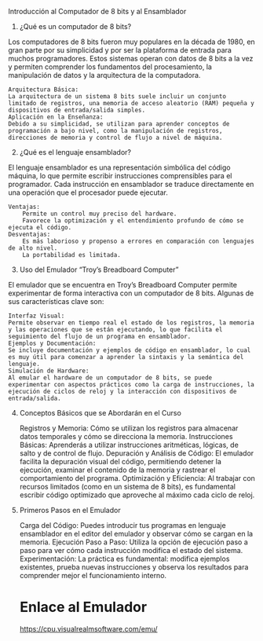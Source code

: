 Introducción al Computador de 8 bits y al Ensamblador

1. ¿Qué es un computador de 8 bits?

Los computadores de 8 bits fueron muy populares en la década de 1980, en gran parte por su simplicidad y por ser la plataforma de entrada para muchos programadores. Estos sistemas operan con datos de 8 bits a la vez y permiten comprender los fundamentos del procesamiento, la manipulación de datos y la arquitectura de la computadora.

    Arquitectura Básica:
    La arquitectura de un sistema 8 bits suele incluir un conjunto limitado de registros, una memoria de acceso aleatorio (RAM) pequeña y dispositivos de entrada/salida simples.
    Aplicación en la Enseñanza:
    Debido a su simplicidad, se utilizan para aprender conceptos de programación a bajo nivel, como la manipulación de registros, direcciones de memoria y control de flujo a nivel de máquina.

2. ¿Qué es el lenguaje ensamblador?

El lenguaje ensamblador es una representación simbólica del código máquina, lo que permite escribir instrucciones comprensibles para el programador. Cada instrucción en ensamblador se traduce directamente en una operación que el procesador puede ejecutar.

    Ventajas:
        Permite un control muy preciso del hardware.
        Favorece la optimización y el entendimiento profundo de cómo se ejecuta el código.
    Desventajas:
        Es más laborioso y propenso a errores en comparación con lenguajes de alto nivel.
        La portabilidad es limitada.

3. Uso del Emulador “Troy’s Breadboard Computer”

El emulador que se encuentra en Troy’s Breadboard Computer permite experimentar de forma interactiva con un computador de 8 bits. Algunas de sus características clave son:

    Interfaz Visual:
    Permite observar en tiempo real el estado de los registros, la memoria y las operaciones que se están ejecutando, lo que facilita el seguimiento del flujo de un programa en ensamblador.
    Ejemplos y Documentación:
    Se incluye documentación y ejemplos de código en ensamblador, lo cual es muy útil para comenzar a aprender la sintaxis y la semántica del lenguaje.
    Simulación de Hardware:
    Al emular el hardware de un computador de 8 bits, se puede experimentar con aspectos prácticos como la carga de instrucciones, la ejecución de ciclos de reloj y la interacción con dispositivos de entrada/salida.

4. Conceptos Básicos que se Abordarán en el Curso

    Registros y Memoria:
    Cómo se utilizan los registros para almacenar datos temporales y cómo se direcciona la memoria.
    Instrucciones Básicas:
    Aprenderás a utilizar instrucciones aritméticas, lógicas, de salto y de control de flujo.
    Depuración y Análisis de Código:
    El emulador facilita la depuración visual del código, permitiendo detener la ejecución, examinar el contenido de la memoria y rastrear el comportamiento del programa.
    Optimización y Eficiencia:
    Al trabajar con recursos limitados (como en un sistema de 8 bits), es fundamental escribir código optimizado que aproveche al máximo cada ciclo de reloj.

5. Primeros Pasos en el Emulador

    Carga del Código:
    Puedes introducir tus programas en lenguaje ensamblador en el editor del emulador y observar cómo se cargan en la memoria.
    Ejecución Paso a Paso:
    Utiliza la opción de ejecución paso a paso para ver cómo cada instrucción modifica el estado del sistema.
    Experimentación:
    La práctica es fundamental: modifica ejemplos existentes, prueba nuevas instrucciones y observa los resultados para comprender mejor el funcionamiento interno.


   # Enlace al Emulador

   https://cpu.visualrealmsoftware.com/emu/



   
